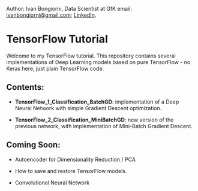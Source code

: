Author: Ivan Bongiorni, Data Scientist at GfK
email: ivanbongiorni@gmail.com; [LinkedIn](https://www.linkedin.com/in/ivan-bongiorni-b8a583164/).
# TensorFlow Tutorial






Welcome to my TensorFlow tutorial.
This repository contains several implementations of Deep Learning models based on pure TensorFlow - no Keras here, just plain TensorFlow code.




## Contents:

- **TensorFlow_1_Classification_BatchGD**:      implementation of a Deep Neural Network with simple Gradient Descent optimization.

- **TensorFlow_2_Classification_MiniBatchGD**:  new version of the previous network, with implementation of Mini-Batch Gradient Descent.





## Coming Soon:

- Autoencoder for Dimensionality Reduction / PCA

- How to save and restore TensorFlow models.

- Convolutional Neural Network
